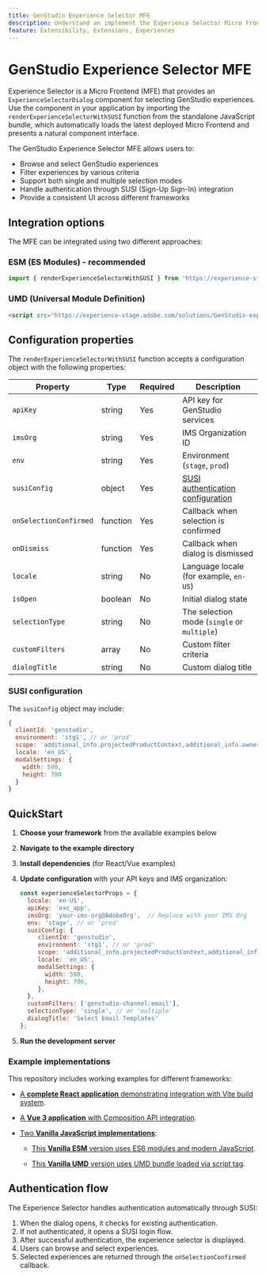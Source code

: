 ```yaml
---
title: GenStudio Experience Selector MFE
description: Understand an implement the Experience Selector Micro FrontEnd for your GenStudio apps and add-ons.
feature: Extensibility, Extensions, Experiences
---
```

# GenStudio Experience Selector MFE 

Experience Selector is a Micro Frontend (MFE) that provides an `ExperienceSelectorDialog` component for selecting GenStudio experiences. Use the component in your application by importing the `renderExperienceSelectorWithSUSI` function from the standalone JavaScript bundle, which automatically loads the latest deployed Micro Frontend and presents a natural component interface.

The GenStudio Experience Selector MFE allows users to:

- Browse and select GenStudio experiences
- Filter experiences by various criteria
- Support both single and multiple selection modes
- Handle authentication through SUSI (Sign-Up Sign-In) integration
- Provide a consistent UI across different frameworks

## Integration options

The MFE can be integrated using two different approaches:

### ESM (ES Modules) - recommended

```javascript
import { renderExperienceSelectorWithSUSI } from 'https://experience-stage.adobe.com/solutions/GenStudio-experience-selector-mfe/static-assets/resources/@genstudio/experience-selector/esm/standalone.js';
```

### UMD (Universal Module Definition)

```html
<script src="https://experience-stage.adobe.com/solutions/GenStudio-experience-selector-mfe/static-assets/resources/@genstudio/experience-selector/umd/standalone.js"></script>
```

## Configuration properties

The `renderExperienceSelectorWithSUSI` function accepts a configuration object with the following properties:

| Property | Type | Required | Description |
|----------|------|----------|-------------|
| `apiKey` | string | Yes | API key for GenStudio services |
| `imsOrg` | string | Yes | IMS Organization ID |
| `env` | string | Yes | Environment (`stage`, `prod`) |
| `susiConfig` | object | Yes | [SUSI authentication configuration](#susi-configuration) |
| `onSelectionConfirmed` | function | Yes | Callback when selection is confirmed |
| `onDismiss` | function | Yes | Callback when dialog is dismissed |
| `locale` | string | No | Language locale (for example, `en-US`) |
| `isOpen` | boolean | No | Initial dialog state |
| `selectionType` | string | No | The selection mode (`single` or `multiple`) |
| `customFilters` | array | No | Custom filter criteria |
| `dialogTitle` | string | No | Custom dialog title |

### SUSI configuration

The `susiConfig` object may include:

```javascript
{
  clientId: 'genstudio',
  environment: 'stg1', // or 'prod'
  scope: 'additional_info.projectedProductContext,additional_info.ownerOrg,AdobeID,openid,session,read_organizations,ab.manage',
  locale: 'en_US',
  modalSettings: {
    width: 500,
    height: 700
  }
}
```

## QuickStart

1. **Choose your framework** from the available examples below
1. **Navigate to the example directory**
1. **Install dependencies** (for React/Vue examples)
1. **Update configuration** with your API keys and IMS organization:

   ```javascript
   const experienceSelectorProps = {
     locale: 'en-US',
     apiKey: 'exc_app',           
     imsOrg: 'your-ims-org@AdobeOrg',  // Replace with your IMS Org
     env: 'stage', // or 'prod'
     susiConfig: {
        clientId: 'genstudio',
        environment: 'stg1', // or 'prod'
        scope: 'additional_info.projectedProductContext,additional_info.ownerOrg,AdobeID,openid,session,read_organizations,ab.manage',
        locale: 'en_US',
        modalSettings: {
          width: 500,
          height: 700,
        },
     },
     customFilters: ['genstudio-channel:email'],
     selectionType: 'single', // or 'multiple'
     dialogTitle: 'Select Email Templates'
   };
   ```

1. **Run the development server**

### Example implementations

This repository includes working examples for different frameworks:

- [A **complete React application** demonstrating integration with Vite build system](https://github.com/adobe/genstudio-extensibility-examples/tree/main/genstudio-experience-selector-mfe/react-js).

- [A **Vue 3 application** with Composition API integration](https://github.com/adobe/genstudio-extensibility-examples/tree/main/genstudio-experience-selector-mfe/vue-js).

- [Two **Vanilla JavaScript implementations**](https://github.com/adobe/genstudio-extensibility-examples/tree/main/genstudio-experience-selector-mfe/vanilla-js):

  - [This **Vanilla ESM** version uses ES6 modules and modern JavaScript](https://github.com/adobe/genstudio-extensibility-examples/tree/main/genstudio-experience-selector-mfe/vanilla-js/vanilla-esm).

  - [This **Vanilla UMD** version uses UMD bundle loaded via script tag](https://github.com/adobe/genstudio-extensibility-examples/tree/main/genstudio-experience-selector-mfe/vanilla-js/vanilla-umd-global-var).

## Authentication flow

The Experience Selector handles authentication automatically through SUSI:

1. When the dialog opens, it checks for existing authentication.
1. If not authenticated, it opens a SUSI login flow.
1. After successful authentication, the experience selector is displayed.
1. Users can browse and select experiences.
1. Selected experiences are returned through the `onSelectionConfirmed` callback.
